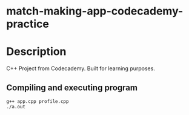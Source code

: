 


# match-making-app-codecademy-practice

# Description
C++ Project from Codecademy. Built for learning purposes.

## Compiling and executing program
```
g++ app.cpp profile.cpp
./a.out
```
